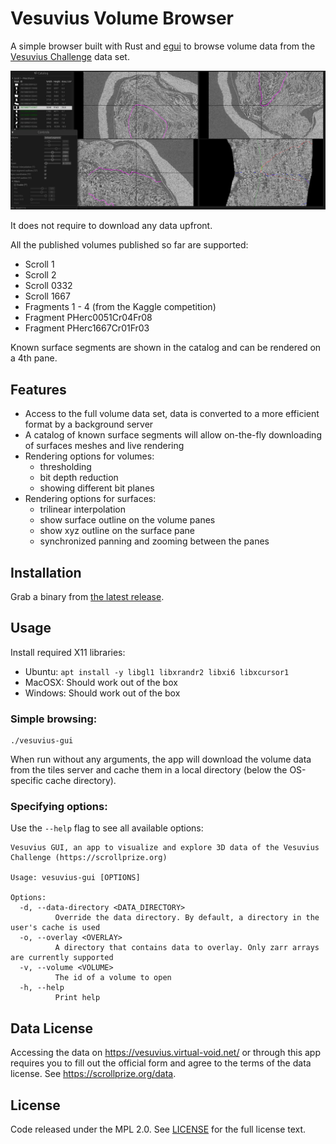 # Vesuvius Volume Browser

A simple browser built with Rust and [egui](https://github.com/emilk/egui) to browse volume data from the [Vesuvius Challenge](https://scrollprize.org/data) data set.

![demo](media/v26-zoomed-out-segment.jpg)

It does not require to download any data upfront.

All the published volumes published so far are supported:

- Scroll 1
- Scroll 2
- Scroll 0332
- Scroll 1667
- Fragments 1 - 4 (from the Kaggle competition)
- Fragment PHerc0051Cr04Fr08
- Fragment PHerc1667Cr01Fr03

Known surface segments are shown in the catalog and can be rendered on a 4th pane.

## Features

- Access to the full volume data set, data is converted to a more efficient format by a background server
- A catalog of known surface segments will allow on-the-fly downloading of surfaces meshes and live rendering
- Rendering options for volumes:
  - thresholding
  - bit depth reduction
  - showing different bit planes
- Rendering options for surfaces:
  - trilinear interpolation
  - show surface outline on the volume panes
  - show xyz outline on the surface pane
  - synchronized panning and zooming between the panes

## Installation

Grab a binary from [the latest release](https://github.com/jrudolph/vesuvius-gui/releases).

## Usage

Install required X11 libraries:

- Ubuntu: `apt install -y libgl1 libxrandr2 libxi6 libxcursor1`
- MacOSX: Should work out of the box
- Windows: Should work out of the box

### Simple browsing:

```
./vesuvius-gui
```

When run without any arguments, the app will download the volume data from the tiles server and cache them in a local directory (below the OS-specific cache directory).

### Specifying options:

Use the `--help` flag to see all available options:

```
Vesuvius GUI, an app to visualize and explore 3D data of the Vesuvius Challenge (https://scrollprize.org)

Usage: vesuvius-gui [OPTIONS]

Options:
  -d, --data-directory <DATA_DIRECTORY>
          Override the data directory. By default, a directory in the user's cache is used
  -o, --overlay <OVERLAY>
          A directory that contains data to overlay. Only zarr arrays are currently supported
  -v, --volume <VOLUME>
          The id of a volume to open
  -h, --help
          Print help
```

## Data License

Accessing the data on https://vesuvius.virtual-void.net/ or through this app requires you to fill out the official
form and agree to the terms of the data license. See https://scrollprize.org/data.

## License

Code released under the MPL 2.0. See [LICENSE](LICENSE) for the full license text.
